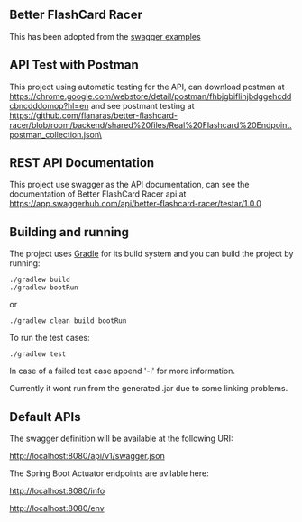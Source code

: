 ## Better FlashCard Racer

This has been adopted from the [swagger examples](https://github.com/swagger-api/swagger-samples/tree/master/java/inflector-springboot-jersey)

## API Test with Postman
This project using automatic testing for the API, can download postman at https://chrome.google.com/webstore/detail/postman/fhbjgbiflinjbdggehcddcbncdddomop?hl=en and see postmant testing at https://github.com/flanaras/better-flashcard-racer/blob/room/backend/shared%20files/Real%20Flashcard%20Endpoint.postman_collection.json\


## REST API Documentation
This project use swagger as the API documentation, can see the documentation of Better FlashCard Racer api at https://app.swaggerhub.com/api/better-flashcard-racer/testar/1.0.0

## Building and running

The project uses [Gradle](https://gradle.org/) for its build system and you can build the project by running:

	./gradlew build
	./gradlew bootRun
	
or

    ./gradlew clean build bootRun
    
To run the test cases:

    ./gradlew test
    
In case of a failed test case append '-i' for more information.
	
Currently it wont run from the generated .jar due to some linking problems.

## Default APIs

The swagger definition will be available at the following URI:

[http://localhost:8080/api/v1/swagger.json](http://localhost:8080/api/v1/swagger.json)

The Spring Boot Actuator endpoints are avilable here:

[http://localhost:8080/info](http://localhost:8080/info)

[http://localhost:8080/env](http://localhost:8080/env)
